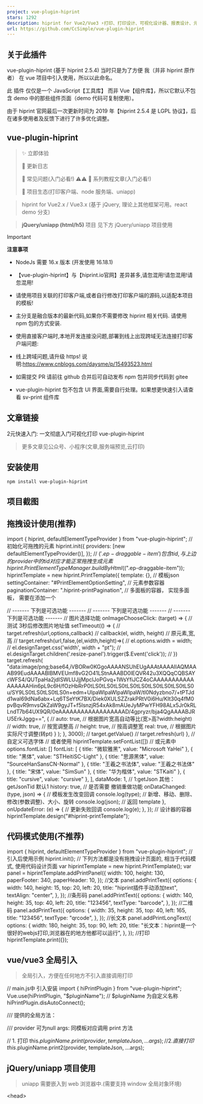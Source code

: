 ```yaml
---
project: vue-plugin-hiprint
stars: 1292
description: hiprint for Vue2/Vue3 ⚡打印、打印设计、可视化设计器、报表设计、元素编辑、可视化打印编辑
url: https://github.com/CcSimple/vue-plugin-hiprint
---
```


关于此插件
-----

vue-plugin-hiprint (基于 hiprint 2.5.4) 当时只是为了方便 我（并非 hiprint 原作者） 在 vue 项目中引入使用，所以以此命名。

此 插件 仅仅是一个 JavaScript【工具库】 而非 Vue【组件库】，所以它默认不包含 demo 中的那些组件页面（demo 代码可复制使用）。

由于 hiprint 官网最后一次更新时间为 2019 年【hiprint 2.5.4 是 LGPL 协议】，后在诸多使用者及反馈下进行了许多优化调整。

vue-plugin-hiprint
------------------

> ✨ 立即体验  
>   
> 🌈 更新日志  
>   
> 🐛 常见问题(入门必看!) ⚠️⚠️ 📕 系列教程文章(入门必看!)  
>   
> 🚀 项目生态(打印客户端、node 服务端、uniapp)

> hiprint for Vue2.x / Vue3.x (基于 jQuery, 理论上其他框架可用。react demo 分支)

> **jQuery/uniapp (html/h5)** 项目 见下方 jQuery/uniapp 项目使用

Important

**注意事项**

-   NodeJs 需要 16.x 版本 (开发使用 16.18.1)
-   【vue-plugin-hiprint】与【hiprint.io官网】差异甚多,请忽混用!请忽混用!请忽混用!
    
-   请使用项目关联的打印客户端,或者自行修改打印客户端的源码,以适配本项目的模板!
    
-   主分支是融合版本的最新代码,如果你不需要修改 hiprint 相关代码. 请使用 npm 包的方式安装.
-   使用直接客户端时,本地开发连接没问题,部署到线上出现跨域无法连接打印客户端问题:
-   线上跨域问题,请升级 https! 说明:https://www.cnblogs.com/daysme/p/15493523.html
-   如需提交 PR 请前往 github 合并后可自动发布 npm 包并同步代码到 gitee
-   vue-plugin-hiprint 包不包含 UI 界面,需要自行处理。如果想更快速引入请查看 sv-print 组件库

文章链接
----

2元快速入门: 一文彻底入门可视化打印 vue-plugin-hiprint

> 更多文章见公众号、小程序(文章,服务端预览,云打印)

安装使用
----

```
npm install vue-plugin-hiprint
```

<!--【必须】在index.html 文件中添加打印所需样式(cdn可能不稳定):-->
<link
  rel\="stylesheet"
  type\="text/css"
  media\="print"
  href\="https://npmmirror.com/package/vue-plugin-hiprint/files/dist/print-lock.css"
/>
<!-- OR -->
<link
  rel\="stylesheet"
  type\="text/css"
  media\="print"
  href\="https://cdn.jsdelivr.net/npm/vue-plugin-hiprint@latest/dist/print-lock.css"
/>
<!-- 可以调整成 相对链接/自有链接, 【重要】名称需要一致 【print-lock.css】-->
<link rel\="stylesheet" type\="text/css" media\="print" href\="/print-lock.css" />

项目截图
----

拖拽设计使用(推荐)
----------

import { hiprint, defaultElementTypeProvider } from "vue-plugin-hiprint";
// 初始化可拖拽的元素
hiprint.init({
  providers: \[new defaultElementTypeProvider()\],
});
// $('.ep-draggable-item') 包含 tid, 与上边的 provider 中的 tid 对应 才能正常拖拽生成元素
hiprint.PrintElementTypeManager.buildByHtml($(".ep-draggable-item"));
hiprintTemplate \= new hiprint.PrintTemplate({
  template: {}, // 模板json
  settingContainer: "#PrintElementOptionSetting", // 元素参数容器
  paginationContainer: ".hiprint-printPagination", // 多面板的容器， 实现多面板， 需要在添加一个 <div class="hiprint-printPagination"/>
  // ------- 下列是可选功能 -------
  // ------- 下列是可选功能 -------
  // ------- 下列是可选功能 -------
  // 图片选择功能
  onImageChooseClick: (target) \=> {
    // 测试 3秒后修改图片地址值
    setTimeout(() \=> {
      // target.refresh(url,options,callback)
      // callback(el, width, height) // 原元素,宽,高
      // target.refresh(url,false,(el,width,height)=>{
      //   el.options.width = width;
      //   el.designTarget.css('width', width + "pt");
      //   el.designTarget.children('.resize-panel').trigger($.Event('click'));
      // })
      target.refresh(
        "data:image/png;base64,iVBORw0KGgoAAAANSUhEUgAAAtAAAAIIAQMAAAB99EudAAAABlBMVEUmf8vG2O41LStnAAABD0lEQVR42u3XQQqCQBSAYcWFS4/QUTpaHa2jdISWLUJjjMpclJoPGvq+1WsYfiJCZ4oCAAAAAAAAAAAAAAAAAHin6pL9c6H/fOzHbRrP0tLS0tLS0tLS0tLS0tLS0tLS0tLS0tLS0tLS0u/SY9LS0tLS0tLS0tLS0n+edm+UlpaWlpaWlpaWlpaW/tl0Ndyzbno7/+tPTJdd1wal69dNa6abx+Lq6TSeYtK7BX/Diek0XULSZZrakPRtV0i6Hu/KIt30q4fM0pvBqvR9mvsQkZaW9gyJT+f5lsnzjR54xAk8mAUeJyMPwYFH98ALx5Jr0kRLLndT7b64UX9QR/0eAAAAAAAAAAAAAAAAAAD/4gpryzr/bja4QgAAAABJRU5ErkJggg==",
        {
          // auto: true, // 根据图片宽高自动等比(宽>高?width:height)
          // width: true, // 按宽调整高
          // height: true, // 按高调整宽
          real: true, // 根据图片实际尺寸调整(转pt)
        }
      );
    }, 3000);
    // target.getValue()
    // target.refresh(url)
  },
  // 自定义可选字体
  // 或者使用 hiprintTemplate.setFontList(\[\])
  // 或元素中 options.fontList: \[\]
  fontList: \[
    { title: "微软雅黑", value: "Microsoft YaHei" },
    { title: "黑体", value: "STHeitiSC-Light" },
    { title: "思源黑体", value: "SourceHanSansCN-Normal" },
    { title: "王羲之书法体", value: "王羲之书法体" },
    { title: "宋体", value: "SimSun" },
    { title: "华为楷体", value: "STKaiti" },
    { title: "cursive", value: "cursive" },
  \],
  dataMode: 1, // 1:getJson 其他：getJsonTid 默认1
  history: true, // 是否需要 撤销重做功能
  onDataChanged: (type, json) \=> {
    // 模板发生改变回调
    console.log(type); // 新增、移动、删除、修改(参数调整)、大小、旋转
    console.log(json); // 返回 template
  },
  onUpdateError: (e) \=> {
    // 更新失败回调
    console.log(e);
  },
});
// 设计器的容器
hiprintTemplate.design("#hiprint-printTemplate");

代码模式使用(不推荐)
-----------

import { hiprint, defaultElementTypeProvider } from "vue-plugin-hiprint";
// 引入后使用示例
hiprint.init();
// 下列方法都是没有拖拽设计页面的, 相当于代码模式, 使用代码设计页面
var hiprintTemplate \= new hiprint.PrintTemplate();
var panel \= hiprintTemplate.addPrintPanel({
  width: 100,
  height: 130,
  paperFooter: 340,
  paperHeader: 10,
});
//文本
panel.addPrintText({
  options: {
    width: 140,
    height: 15,
    top: 20,
    left: 20,
    title: "hiprint插件手动添加text",
    textAlign: "center",
  },
});
//条形码
panel.addPrintText({
  options: {
    width: 140,
    height: 35,
    top: 40,
    left: 20,
    title: "123456",
    textType: "barcode",
  },
});
//二维码
panel.addPrintText({
  options: {
    width: 35,
    height: 35,
    top: 40,
    left: 165,
    title: "123456",
    textType: "qrcode",
  },
});
//长文本
panel.addPrintLongText({
  options: {
    width: 180,
    height: 35,
    top: 90,
    left: 20,
    title: "长文本：hiprint是一个很好的webjs打印,浏览器在的地方他都可以运行",
  },
});
//打印
hiprintTemplate.print({});

vue/vue3 全局引入
-------------

> 全局引入，方便在任何地方不引入直接调用打印

// main.js中 引入安装
import { hiPrintPlugin } from "vue-plugin-hiprint";
Vue.use(hiPrintPlugin, "$pluginName"); // $pluginName 为自定义名称
hiPrintPlugin.disAutoConnect();

/// 提供的全局方法：

/// provider 可为null  args: 同模板对应调用 print 方法

// 1. 打印
this.$pluginName.print(provider, templateJson, ...args);
// 2. 直接打印
this.$pluginName.print2(provider, templateJson, ...args);

jQuery/uniapp 项目使用
------------------

> uniapp 需要嵌入到 web 浏览器中.(需要支持 window 全局对象环境)

<!-- index.html -->
<head\>
  <!-- 打印样式是必须的，你可以调整成自由链接， 注意 media="print"  名称 print-lock.css -->
  <link
    rel\="stylesheet"
    type\="text/css"
    media\="print"
    href\="https://unpkg.com/vue-plugin-hiprint@latest/dist/print-lock.css"
  />
  <!-- 下列使用的都是 unpkg提供的 稳定性未知, 建议下载自行处理  -->
  <!-- jquery 必须 -->
  <script src\="https://unpkg.com/jquery@3.6.1/dist/jquery.js"\></script\>
  <!-- 条形码 -->
  <script src\="https://unpkg.com/jsbarcode@3.11.5/dist/JsBarcode.all.min.js"\></script\>
  <!-- 二维码、条形码 bwip-js -->
  <script src\="https://unpkg.com/bwip-js@4.5.1/dist/bwip-js.js"\></script\>
  <!-- 数字转大写 -->
  <script src\="https://unpkg.com/nzh@1.0.14/dist/nzh.min.js"\></script\>
  <!-- 颜色选择器 -->
  <script src\="https://unpkg.com/@claviska/jquery-minicolors@2.3.6/jquery.minicolors.min.js"\></script\>
  <!-- 直接打印(print2)需要 -->
  <script src\="https://unpkg.com/socket.io-client@4.5.1/dist/socket.io.min.js"\></script\>
  <!-- toPdf需要 -->
  <script src\="https://unpkg.com/canvg@3.0.10/lib/umd.js"\></script\>
  <script src\="https://unpkg.com/jspdf@2.5.1/dist/jspdf.umd.min.js"\></script\>
  <script src\="https://unpkg.com/html2canvas@1.4.1/dist/html2canvas.js"\></script\>
  <!-- vue-plugin-hiprint 😃 -->
  <script src\="https://unpkg.com/vue-plugin-hiprint@latest/dist/vue-plugin-hiprint.js"\></script\>
</head\>
<body\>
  <!-- 注意 defer -->
  <script defer\>
    console.log("vue-plugin-hiprint");
    console.log(window\["vue-plugin-hiprint"\]);
    console.log("hiprint");
    // hiprint 以注入 全局
    console.log(hiprint);
    var autoConnect \= window\["vue-plugin-hiprint"\].autoConnect,
      disAutoConnect \= window\["vue-plugin-hiprint"\].disAutoConnect,
      defaultElementTypeProvider \=
        window\["vue-plugin-hiprint"\].defaultElementTypeProvider;
  </script\>
</body\>

常见问题
----

> 打印重叠 / 样式问题

/\*\*
 \* 从 在index.html添加:
 \* <link rel="stylesheet" type="text/css" media="print" href="https://npmmirror.com/package/vue-plugin-hiprint/files/dist/print-lock.css">
 \* 或者
 \* <link rel="stylesheet" type="text/css" media="print" href="https://cdn.jsdelivr.net/npm/vue-plugin-hiprint@latest/dist/print-lock.css">
 \* 以处理打印所需css, 当然你也可以自行处理
 \* 比如： index.html目录下放一个print-lock.css, 然后在index.html添加:
 \* <link rel="stylesheet" type="text/css" media="print" href="/print-lock.css">
 \*/

// 添加自定义样式
hiprintTemplate.print(
  this.printData,
  {},
  {
    styleHandler: () \=> {
      // 这里拼接成放html->head标签内的css/style
      // 1.例如：使用hiprin官网的样式
      let css \=
        '<link href="http://hiprint.io/Content/hiprint/css/print-lock.css" media="print" rel="stylesheet">';
      // 2.重写样式：所有文本红色
      css += "<style>.hiprint-printElement-text{color:red !important;}</style>";
      return css;
    },
  }
);
// 直接打印
hiprintTemplate.print2(this.printData, {
  styleHandler: () \=> {
    // 这里拼接成放html->head标签内的css/style
    // 1.例如：使用hiprin官网的样式
    let css \=
      '<link href="http://hiprint.io/Content/hiprint/css/print-lock.css" media="print" rel="stylesheet">';
    // 2.重写样式：所有文本红色
    css += "<style>.hiprint-printElement-text{color:red !important;}</style>";
    return css;
  },
});

> 取消自动 socket 连接 / socket 连接报错问题

/\*\*
 \* 取消自动连接
 \*/
// 在main.js中设置
import { hiPrintPlugin } from "vue-plugin-hiprint";
Vue.use(hiPrintPlugin, "$hiprint", false);
// hiPrintPlugin 同时提供了 disAutoConnect 方法
hiPrintPlugin.disAutoConnect();
// 在组件中使用 见： demo/design/index.vue
import { disAutoConnect, autoConnect, hiprint } from "vue-plugin-hiprint";
disAutoConnect();
// 同时 export了 autoConnect，disAutoConnect 方法
/\*\*
 \* 连接回调及打印
 \*/
autoConnect((status, msg) \=> {
  if (status) {
    hiprintTemplate.print2(printData, {
      printer: "",
      title: "hiprint测试打印",
    });
  }
});
/\*\*
 \* socket连接报错？
 \* 由于npm包更新到socket.io 3.x版本，官网提供的客户端，npm包是无法连接的
 \* 请使用gitee提供的客户端, 同时gitee客户端可传更多的参数， 如是否打印颜色/打印份数/DPI等
 \* 详情electron见：https://www.electronjs.org/zh/docs/latest/api/web-contents
 \*/

> print/print2 打印回调

// 浏览器预览打印, 无法监听是否点击了 打印/取消 按钮
hiprintTemplate.print(
  this.printData,
  {},
  {
    callback: () \=> {
      console.log("浏览器打印窗口已打开");
    },
  }
);
// 直接打印
// 打印机名称: 通过 hiprintTemplate.getPrinterList() 获取 其中的 name
hiprintTemplate.print2(printData, { printer: "打印机名称", title: "打印标题" });
hiprintTemplate.on("printSuccess", function (data) {
  console.log("打印完成");
});
hiprintTemplate.on("printError", function (data) {
  console.log("打印失败");
});

> i18n 设置 ⬆️ 0.0.55-beta8

原生为简体中文，英语、德语、西班牙语、法语、意大利语、日语、俄语、繁体中文皆为 AI 机翻，欢迎帮助 订正。

可在 init 时传入语言进行设置，默认为 `cn` 。

hiprint.init({
  lang: "en", // 设置语言 \['cn', 'en', 'de', 'es', 'fr', 'it', 'ja', 'ru', 'cn\_tw'\]
});

> 直接打印 地址端口 与 Token 设置

hiprint.init({
  host: "http://localhost:17521", // 可在此处设置连接地址与端口号
  token: "token", // 可在此处设置连接 token 可缺省
});

参与项目
----

git clone https://gitee.com/CcSimple/vue-plugin-hiprint.git

// init
cd vue-plugin-hiprint && npm i

// 调试预览demo
npm run serve

// 打包demo (打包后生成在 demo 目录)
npm run build-demo

// 打包插件(vue-plugin-hiprint 插件资源)
npm run build

demo 调试（显示打印 iframe）
--------------------

// 快速显示/隐藏 打印iframe  方便调试 ￣□￣｜｜
// 在浏览器控制台输入：
// 显示打印页面
$("#app").css("display", "none");
$("#hiwprint\_iframe").css("visibility", "visible");
$("#hiwprint\_iframe").css("width", "100%");
$("#hiwprint\_iframe").css("height", "251.09mm"); // 这里替换个实际高度才能显示完
// 显示vue页面
$("#app").css("display", "block");
$("#hiwprint\_iframe").css("visibility", "hidden");

配套直接打印客户端electron-hiprint
-------------------------

> 使用本项目,请使用如下样子的直接打印客户端

支持 win、mac、linux 系统

> 国内 Gitee 下载  
>   
> Github 下载

### URLScheme `hiprint://`

> 安装客户端时请 `以管理员身份运行` ，才能成功添加 URLScheme

使用：浏览器地址栏输入 `hiprint://` 并回车

// js
window.open("hiprint://");

// element-ui
this.$alert(
  \`连接【${hiwebSocket.host}】失败！<br>请确保目标服务器已<a href="https://gitee.com/CcSimple/electron-hiprint/releases" target="\_blank"> 下载 </a> 并 <a href="hiprint://" target="\_blank"> 运行 </a> 打印服务！\`,
  "客户端未连接",
  { dangerouslyUseHtmlString: true }
);

// ant-design
this.$error({
  title: "客户端未连接",
  content: (h) \=> (
    <div\>
      连接【{hiwebSocket.host}】失败！
      <br />
      请确保目标服务器已
      <a
        href\="https://gitee.com/CcSimple/electron-hiprint/releases"
        target\="\_blank"
      \>
        下载
      </a\>并<a href\="hiprint://" target\="\_blank"\>
        运行
      </a\>
      打印服务！
    </div\>
  ),
});

使用 中转服务 node-hiprint-transit 实现代理
---------------------------------

配套客户端打印一直存在跨域、无法连接局域网其余打印机、跨网段无法连接的问题，所以诞生了这个中转代理服务。在 `electron-hiprint` v1.0.0.7 版本中添加了连接中转服务代理的设置，将会在 `electron-hiprint` 与 `node-hiprint-transit` 间建立通信，`vue-plugin-hiprint` 只需连接中转服务就能获取到所有连接中转服务的打印端信息，并且选择任意打印机进行打印。

连接中转服务只需要修改 host， 添加 token

import { hiprint } from "vue-plugin-hiprint";

hiprint.init({
  host: "https://v4.printjs.cn:17521", // 此处输入服务启动后的地址
  token: "hiprint-17521", // 用于鉴权的token，hiprint\* （\*可替换为\[0-9a-zA-Z\\-\_\]字符）
});

// or

hiwebSocket.setHost("https://printjs.cn:17521", "vue-plugin-hiprint");

具体使用请转至 node-hiprint-transit

为此你需要作出这些改变：

1.  你可以从 `hiwebSocket` 中获取到 `clients`、`printerList` ，里面都将包含 `client` 信息
    
2.  print2、ippRequest、ippRequest api options 中需要添加 `client` 指定客户端
    
    eg:
    
    var clientId \= "AlBaUCNs3AIMFPLZAAAh";
    var client \= hiwebSocket.clients\[clientId\];
    var printer \= hiwebSocket.printerList\[0\];
    
    hiprintTemplate.print2(printData, {
      client: clientId,
      printer: client.printerList\[n\].name,
      title: "hiprint测试打印",
    });
    
    hiprintTemplate.print2(printData, {
      client: printer.clientId,
      printer: printer.name,
      title: "hiprint测试打印",
    });
    
    > 如果你不提供 client 中转服务将抛出一个 error
    

插件生态
----

项目名称

项目地址

下载地址

描述

vue-plugin-hiprint

github、gitee

npm

打印设计器

electron-hiprint

github、gitee

releases

直接打印客户端

\*node-hiprint-transit

github、gitee

\-

web 与客户端中转服务 Node 实现

\*hiprint-transit-java

github

\-

web 与客户端中转服务 Java 实现

\*uni-app-hiprint

github

\-

uni-app 项目通过 webview 使用 vue-plugin-hiprint demo

\*node-hiprint-pdf

github

\-

提供通过 node 对 vue-plugin-hiprint 模板生成 矢量 pdf、image、html

\*iboot-print

github

\-

提供通过 java HtmlUnit 对 vue-plugin-hiprint 模板生成 html（image、pdf待实现）

> 带 \* 项目为周边社区维护项目，更新迭代、兼容性、稳定性无法得到保证。

交流群
---

> 群人数已超过 200 请 '加我好友' 备注加群, 邀你进群

捐赠支持, 或者请我喝杯咖啡 ☕️
-----------------

> 如果对您有帮助，请点击右上角 ⭐Star 关注或扫码捐赠，感谢支持开源！

本项目使用 开发

Star History
------------

分支说明
----

> main： vue2.x + ant1.7.x 融合版 及 npm 包源代码

> npm\_demo： vue2.x + ant1.7.x + npm 包使用 示例

> npm\_demo\_ele： vue2.x + ElementUi 2.x + npm 包使用 示例

> npm\_demo\_v3： vue3.x + vite + npm 包(0.0.18)使用 示例

关于如何融合处理
--------

> 自己融合请查看 vue.config.js 对比 hiprint.bundle.js

> webpack.config.js，是 npm 打包需要处理的

开源使用说明
------

> npm 包是基于 hiprint 官网 2.5.4 版本基础做的调整及优化;  
> 本人对开源协议理解有限,如有侵权不合理的地方,请联系告知我;  

hiprint 开源协议如下:

```
/**
 * jQuery Hiprint 2.5.4
 *
 * Copyright (c) 2016-2021 www.hinnn.com. All rights reserved.
 *
 * Licensed under the LGPL or commercial licenses
 * To use it on other terms please contact us: hinnn.com@gmail.com
 *
 */
```

关于 LGPL 协议
----------

```
LGPL是GPL的一个为主要为类库使用设计的开源协议。和GPL要求任何使用/修改/衍生之GPL类库的的软件必须采用GPL协议不同。

LGPL允许商业软件通过类库引用(link)方式使用LGPL类库而不需要开源商业软件的代码。这使得采用LGPL协议的开源代码可以被商业软件作为类库引用并发布和销售。

但是如果修改LGPL协议的代码或者衍生，则所有修改的代码，涉及修改部分的额外代码和衍生的代码都必须采用LGPL协议。

因此LGPL协议的开源代码很适合作为第三方类库被商业软件引用，但不适合希望以LGPL协议代码为基础，通过修改和衍生的方式做二次开发的商业软件采用。

GPL/LGPL都保障原作者的知识产权，避免有人利用开源代码复制并开发类似的产品。
```
